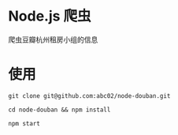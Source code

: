 # Node.js 爬虫

爬虫豆瓣杭州租房小组的信息

# 使用
```
git clone git@github.com:abc02/node-douban.git

cd node-douban && npm install

npm start

```